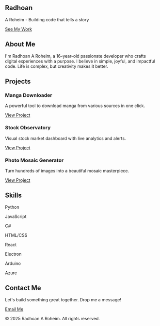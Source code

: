 <!DOCTYPE html><html lang="en">
<head>
  <meta charset="UTF-8" />
  <meta name="viewport" content="width=device-width, initial-scale=1.0" />
  <title>Radhoan | A Roheim</title>
  <link href="https://cdn.jsdelivr.net/npm/tailwindcss@2.2.19/dist/tailwind.min.css" rel="stylesheet">
  <style>
    html {
      scroll-behavior: smooth;
    }
  </style>
</head>
<body class="bg-white text-gray-800 font-sans">
  <!-- Hero Section -->
  <section class="min-h-screen flex items-center justify-center bg-yellow-100 text-center px-6">
    <div>
      <h1 class="text-5xl md:text-6xl font-bold mb-4">Radhoan</h1>
      <p class="text-xl md:text-2xl mb-6">A Roheim - Building code that tells a story</p>
      <a href="#projects" class="bg-black text-white py-3 px-6 rounded-full text-lg font-semibold hover:bg-gray-800 transition">See My Work</a>
    </div>
  </section>  <!-- About Section -->  <section class="py-20 bg-white text-center px-4" id="about">
    <h2 class="text-4xl font-bold mb-4">About Me</h2>
    <p class="max-w-2xl mx-auto text-lg">I'm Radhoan A Roheim, a 16-year-old passionate developer who crafts digital experiences with a purpose. I believe in simple, joyful, and impactful code. Life is complex, but creativity makes it better.</p>
  </section>  <!-- Projects Section -->  <section class="py-20 bg-gray-50 px-6" id="projects">
    <h2 class="text-4xl font-bold text-center mb-12">Projects</h2>
    <div class="grid md:grid-cols-3 gap-8 max-w-6xl mx-auto">
      <div class="bg-white p-6 rounded-xl shadow">
        <h3 class="text-xl font-semibold mb-2">Manga Downloader</h3>
        <p class="mb-4">A powerful tool to download manga from various sources in one click.</p>
        <a href="#" class="text-yellow-600 font-semibold">View Project</a>
      </div>
      <div class="bg-white p-6 rounded-xl shadow">
        <h3 class="text-xl font-semibold mb-2">Stock Observatory</h3>
        <p class="mb-4">Visual stock market dashboard with live analytics and alerts.</p>
        <a href="#" class="text-yellow-600 font-semibold">View Project</a>
      </div>
      <div class="bg-white p-6 rounded-xl shadow">
        <h3 class="text-xl font-semibold mb-2">Photo Mosaic Generator</h3>
        <p class="mb-4">Turn hundreds of images into a beautiful mosaic masterpiece.</p>
        <a href="#" class="text-yellow-600 font-semibold">View Project</a>
      </div>
    </div>
  </section>  <!-- Skills Section -->  <section class="py-20 bg-white px-6">
    <h2 class="text-4xl font-bold text-center mb-12">Skills</h2>
    <div class="max-w-4xl mx-auto grid grid-cols-2 md:grid-cols-4 gap-6 text-center">
      <div><p class="text-lg font-semibold">Python</p></div>
      <div><p class="text-lg font-semibold">JavaScript</p></div>
      <div><p class="text-lg font-semibold">C#</p></div>
      <div><p class="text-lg font-semibold">HTML/CSS</p></div>
      <div><p class="text-lg font-semibold">React</p></div>
      <div><p class="text-lg font-semibold">Electron</p></div>
      <div><p class="text-lg font-semibold">Arduino</p></div>
      <div><p class="text-lg font-semibold">Azure</p></div>
    </div>
  </section>  <!-- Contact Section -->  <section class="py-20 bg-yellow-100 px-6 text-center" id="contact">
    <h2 class="text-4xl font-bold mb-6">Contact Me</h2>
    <p class="text-lg mb-6">Let's build something great together. Drop me a message!</p>
    <a href="mailto:radhoan@example.com" class="inline-block bg-black text-white py-3 px-6 rounded-full text-lg font-semibold hover:bg-gray-800 transition">Email Me</a>
  </section>  <footer class="py-6 bg-black text-white text-center">
    <p>&copy; 2025 Radhoan A Roheim. All rights reserved.</p>
  </footer>
</body>
</html>
